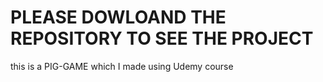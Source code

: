 
# PLEASE DOWLOAND THE REPOSITORY TO SEE THE PROJECT 
<p1>this is a PIG-GAME which I made using Udemy course<p1>
